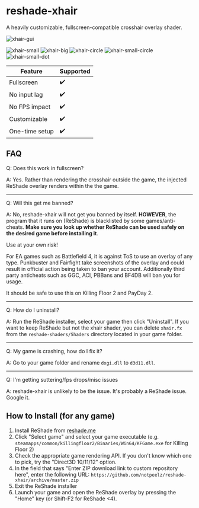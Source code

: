 # reshade-xhair

A heavily customizable, fullscreen-compatible crosshair overlay shader.

![xhair-gui](./img/xhair_gui.png)

![xhair-small](./img/xhair_small_cross.png)
![xhair-big](./img/xhair_big.png)
![xhair-circle](./img/xhair_circle_dot.png)
![xhair-small-circle](./img/xhair_small_circle.png)
![xhair-small-dot](./img/xhair_dot.png)

| Feature             | Supported               |
| ------------------- | ----------------------- |
| Fullscreen          | :heavy_check_mark:      |
| No input lag        | :heavy_check_mark:      |
| No FPS impact       | :heavy_check_mark:      |
| Customizable        | :heavy_check_mark:      |
| One-time setup      | :heavy_check_mark:      |

## FAQ

Q: Does this work in fullscreen?

A: Yes. Rather than rendering the crosshair outside the game, the injected ReShade overlay renders within the the game.

---

Q: Will this get me banned?

A: No, reshade-xhair will not get you banned by itself. **HOWEVER**, the program that it runs on (ReShade) is blacklisted by some games/anti-cheats. **Make sure you look up whether ReShade can be used safely on the desired game before installing it**.

Use at your own risk!

For EA games such as Battlefield 4, it is against ToS to use an overlay of any type. Punkbuster and Fairfight take screenshots of the overlay and could result in official action being taken to ban your account. Additionally third party anticheats such as GGC, ACI, PBBans and BF4DB will ban you for usage. 

It should be safe to use this on Killing Floor 2 and PayDay 2.

---

Q: How do I uninstall?

A: Run the ReShade installer, select your game then click "Uninstall". If you want to keep ReShade but not the xhair shader, you can delete `xhair.fx` from the `reshade-shaders/Shaders` directory located in your game folder.

---

Q: My game is crashing, how do I fix it?

A: Go to your game folder and rename `dxgi.dll` to `d3d11.dll`.

---

Q: I'm getting suttering/fps drops/misc issues

A: reshade-xhair is unlikely to be the issue. It's probably a ReShade issue. Google it.

## How to Install (for any game)

1. Install ReShade from [reshade.me](https://reshade.me)
2. Click "Select game" and select your game executable (e.g. `steamapps/common/killingfloor2/Binaries/Win64/KFGame.exe` for Killing Floor 2)
2. Check the appropriate game rendering API. If you don't know which one to pick, try the "Direct3D 10/11/12" option.
4. In the field that says "Enter ZIP download link to custom repository here", enter the following URL: `https://github.com/notpeelz/reshade-xhair/archive/master.zip`
4. Exit the ReShade installer
5. Launch your game and open the ReShade overlay by pressing the "Home" key (or Shift-F2 for ReShade <4).

